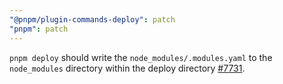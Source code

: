 ```yaml
---
"@pnpm/plugin-commands-deploy": patch
"pnpm": patch
---
```


`pnpm deploy` should write the `node_modules/.modules.yaml` to the `node_modules` directory within the deploy directory [#7731](https://github.com/pnpm/pnpm/issues/7731).
